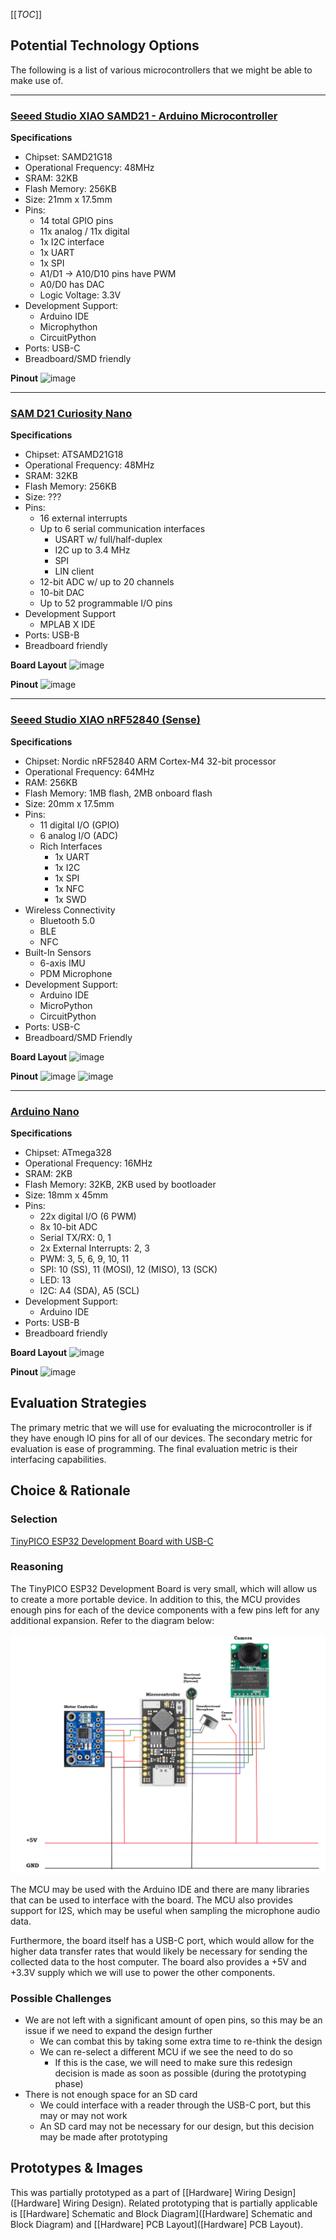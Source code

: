 [[_TOC_]]

## Potential Technology Options
The following is a list of various microcontrollers that we might be able to make use of.

---

### [Seeed Studio XIAO SAMD21 - Arduino Microcontroller](https://www.seeedstudio.com/Seeeduino-XIAO-Arduino-Microcontroller-SAMD21-Cortex-M0+-p-4426.html)

**Specifications**
- Chipset: SAMD21G18
- Operational Frequency: 48MHz
- SRAM: 32KB
- Flash Memory: 256KB
- Size: 21mm x 17.5mm
- Pins:
  - 14 total GPIO pins
  - 11x analog / 11x digital
  - 1x I2C interface
  - 1x UART
  - 1x SPI
  - A1/D1 $\to$ A10/D10 pins have PWM
  - A0/D0 has DAC
  - Logic Voltage: 3.3V
- Development Support:
  - Arduino IDE
  - Microphython
  - CircuitPython
- Ports: USB-C
- Breadboard/SMD friendly

**Pinout**
![image](/uploads/5aa499617afaaeb369327c38b7c127cc/image.png)

---

### [SAM D21 Curiosity Nano](https://www.microchip.com/en-us/product/ATsamd21g18)

**Specifications**
- Chipset: ATSAMD21G18
- Operational Frequency: 48MHz
- SRAM: 32KB
- Flash Memory: 256KB
- Size: ???
- Pins:
  - 16 external interrupts
  - Up to 6 serial communication interfaces
    - USART w/ full/half-duplex
    - I2C up to 3.4 MHz
    - SPI
    - LIN client
  - 12-bit ADC w/ up to 20 channels
  - 10-bit DAC
  - Up to 52 programmable I/O pins
- Development Support
  - MPLAB X IDE
- Ports: USB-B
- Breadboard friendly

**Board Layout**
![image](/uploads/d85835df2a9d12b2fe397eba8bf1ac6f/image.png)

**Pinout**
![image](/uploads/d3806e511018e49720c6cd4e2c8d7b30/image.png)

---

### [Seeed Studio XIAO nRF52840 (Sense)](https://wiki.seeedstudio.com/XIAO_BLE/#:~:text=If%20you%20don%27t%20have,a%20USB%20Type-C%20cable.)

**Specifications**
- Chipset: Nordic nRF52840 ARM Cortex-M4 32-bit processor
- Operational Frequency: 64MHz
- RAM: 256KB
- Flash Memory: 1MB flash, 2MB onboard flash
- Size: 20mm x 17.5mm
- Pins:
  - 11 digital I/O (GPIO)
  - 6 analog I/O (ADC)
  - Rich Interfaces
    - 1x UART
    - 1x I2C
    - 1x SPI
    - 1x NFC
    - 1x SWD
- Wireless Connectivity
  - Bluetooth 5.0
  - BLE
  - NFC
- Built-In Sensors
  - 6-axis IMU
  - PDM Microphone
- Development Support:
  - Arduino IDE
  - MicroPython
  - CircuitPython
- Ports: USB-C
- Breadboard/SMD Friendly

**Board Layout**
![image](/uploads/c989cd4ecdc940ab38968d8be6831fe8/image.png)

**Pinout**
![image](/uploads/4db737e2fcfbd2f074ac0dc2af4dced7/image.png)
![image](/uploads/ff6c9be03d6df1d087f62d410ffdf14c/image.png)

---

### [Arduino Nano](https://store.arduino.cc/products/arduino-nano)

**Specifications**
- Chipset: ATmega328
- Operational Frequency: 16MHz
- SRAM: 2KB
- Flash Memory: 32KB, 2KB used by bootloader
- Size: 18mm x 45mm
- Pins:
  - 22x digital I/O (6 PWM)
  - 8x 10-bit ADC
  - Serial TX/RX: 0, 1
  - 2x External Interrupts: 2, 3
  - PWM: 3, 5, 6, 9, 10, 11
  - SPI: 10 (SS), 11 (MOSI), 12 (MISO), 13 (SCK)
  - LED: 13
  - I2C: A4 (SDA), A5 (SCL)
- Development Support:
  - Arduino IDE
- Ports: USB-B
- Breadboard friendly

**Board Layout**
![image](/uploads/eb6c1755fe69ebab250f94d997d803f2/image.png)

**Pinout**
![image](/uploads/9c2dce10f544959aee9d5b1c039f27a7/image.png)

## Evaluation Strategies
The primary metric that we will use for evaluating the microcontroller is if they have enough IO pins for all of our devices. The secondary metric for evaluation is ease of programming. The final evaluation metric is their interfacing capabilities.

## Choice & Rationale
### Selection
[TinyPICO ESP32 Development Board with USB-C](https://www.adafruit.com/product/5028?gclid=Cj0KCQiA54KfBhCKARIsAJzSrdrkesdK14VlUC_w7x6ETG5TturjnYn57L2NqA9KJukv6JeWIB2euoYaAk3aEALw_wcB)  

### Reasoning
The TinyPICO ESP32 Development Board is very small, which will allow us to create a more portable device. In addition to this, the MCU provides enough pins for each of the device components with a few pins left for any additional expansion. Refer to the diagram below:

![image](uploads/f70776f70ed44def9e256c3ed8a213cf/image.png)

The MCU may be used with the Arduino IDE and there are many libraries that can be used to interface with the board. The MCU also provides support for I2S, which may be useful when sampling the microphone audio data.

Furthermore, the board itself has a USB-C port, which would allow for the higher data transfer rates that would likely be necessary for sending the collected data to the host computer. The board also provides a +5V and +3.3V supply which we will use to power the other components.

### Possible Challenges
- We are not left with a significant amount of open pins, so this may be an issue if we need to expand the design further
  - We can combat this by taking some extra time to re-think the design
  - We can re-select a different MCU if we see the need to do so
    - If this is the case, we will need to make sure this redesign decision is made as soon as possible (during the prototyping phase)
- There is not enough space for an SD card
  - We could interface with a reader through the USB-C port, but this may or may not work 
  - An SD card may not be necessary for our design, but this decision may be made after prototyping

## Prototypes & Images
This was partially prototyped as a part of [[Hardware] Wiring Design]([Hardware] Wiring Design). Related prototyping that is partially applicable is [[Hardware] Schematic and Block Diagram]([Hardware] Schematic and Block Diagram) and [[Hardware] PCB Layout]([Hardware] PCB Layout).












